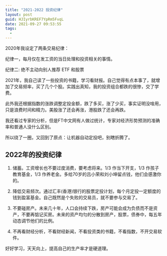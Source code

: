```yaml
---
title: "2021-2022 投资纪律"
layout: post
guid: HJIyrbKREF7YpRm5FvqL
date: 2021-09-27 09:53:55
tags:
  -
---
```


2020年我设定了两条交易纪律：

纪律一，每月仅在发工资的当日处理和投资相关的事情。

纪律二: 绝不主动向别人推荐 ETF 和股票

2021年，我自己读了一些投资的书籍，学习看财报。自己觉得有点本事了，就增加了交易频率，买了几个个股。实践出真知，我的投资组合都跌的很惨，交了学费。

此外我还根据指数的涨跌调整定投金额，跌了多买，涨了少买，事实证明没啥用，只是浪费时间和精力。美股涨了还会再涨，港股跌了还会再跌。

我还看过专家的分析，但是FT中文网有人做过统计，专家对经济形势预测的准确率和普通人没什么区别。

所以绕了一圈，又回到了原点：让机器自动定投吧，别瞎折腾了。

## 2022年的投资纪律

1. 储蓄。工资增长也不要过度消费，要考虑将来。1/3 作当下开支，1/3 作孩子教育基金，1/3 作养老金。多给70岁的吕小荣和刘小坤留点钱，他们会感激你的。

2. 降低交易频次。通过汇丰(香港)银行的股票定投计划，每个月定投一定额度的钱到盈富基金。自己既然是个失败的交易员，就不要参与交易了。

3. 不要碰房产。未来几十年，人口会持续下跌，房产可能会成为负债而不是资产，不要再惦记买房。未来的资产均匀的分散到房产，股票，债券中，每五年动态调节他们的比例。

4. 不再看财经分析，不看财经新闻，不看投资类的书籍，不看指数，不开交易软件。

好好学习，天天向上，提高自己的生产率才是硬道理。



